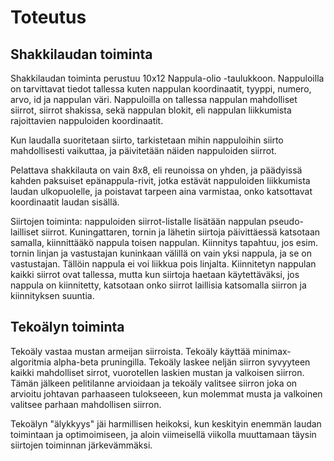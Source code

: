 # Toteutus

## Shakkilaudan toiminta

Shakkilaudan toiminta perustuu 10x12 Nappula-olio -taulukkoon. Nappuloilla on tarvittavat tiedot tallessa kuten nappulan koordinaatit, tyyppi, numero, arvo, id ja nappulan väri. Nappuloilla on tallessa nappulan mahdolliset siirrot, siirrot shakissa, sekä nappulan blokit, eli nappulan liikkumista rajoittavien nappuloiden koordinaatit. 
    
Kun laudalla suoritetaan siirto, tarkistetaan mihin nappuloihin siirto mahdollisesti vaikuttaa, ja päivitetään näiden nappuloiden siirrot.
    
Pelattava shakkilauta on vain 8x8, eli reunoissa on yhden, ja päädyissä kahden paksuiset epänappula-rivit, jotka estävät nappuloiden liikkumista laudan ulkopuolelle, ja poistavat tarpeen aina varmistaa, onko katsottavat koordinaatit laudan sisällä.
    
Siirtojen toiminta: nappuloiden siirrot-listalle lisätään nappulan pseudo-lailliset siirrot. Kuningattaren, tornin ja lähetin siirtoja päivittäessä katsotaan samalla, kiinnittääkö nappula toisen nappulan. Kiinnitys tapahtuu, jos esim. tornin linjan ja vastustajan kuninkaan välillä on vain yksi nappula, ja se on vastustajan. Tällöin nappula ei voi liikkua pois linjalta. Kiinnitetyn nappulan kaikki siirrot ovat tallessa, mutta kun siirtoja haetaan käytettäväksi, jos nappula on kiinnitetty, katsotaan onko siirrot laillisia katsomalla siirron ja kiinnityksen suuntia.
    

## Tekoälyn toiminta

Tekoäly vastaa mustan armeijan siirroista. Tekoäly käyttää minimax-algoritmia alpha-beta pruningilla. Tekoäly laskee neljän siirron syvyyteen kaikki mahdolliset sirrot, vuorotellen laskien mustan ja valkoisen siirron. Tämän jälkeen pelitilanne arvioidaan ja tekoäly valitsee siirron joka on arvioitu johtavan parhaaseen tulokseeen, kun molemmat musta ja valkoinen valitsee parhaan mahdollisen siirron.
    
Tekoälyn "älykkyys" jäi harmillisen heikoksi, kun keskityin enemmän laudan toimintaan ja optimoimiseen, ja aloin viimeisellä viikolla muuttamaan täysin siirtojen toiminnan järkevämmäksi.
